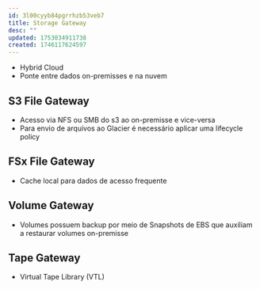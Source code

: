```yaml
---
id: 3l00cyyb84pgrrhzb53veb7
title: Storage Gateway
desc: ""
updated: 1753034911738
created: 1746117624597
---
```


- Hybrid Cloud
- Ponte entre dados on-premisses e na nuvem

## S3 File Gateway

- Acesso via NFS ou SMB do s3 ao on-premisse e vice-versa
- Para envio de arquivos ao Glacier é necessário aplicar uma lifecycle policy

## FSx File Gateway

- Cache local para dados de acesso frequente

## Volume Gateway

- Volumes possuem backup por meio de Snapshots de EBS que auxiliam a restaurar volumes on-premisse

## Tape Gateway

- Virtual Tape Library (VTL)
